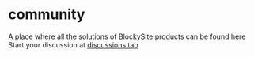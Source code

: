 # community
A place where all the solutions of BlockySite products can be found here
Start your discussion at [discussions tab](https://github.com/BlockySite/community/discussions)
